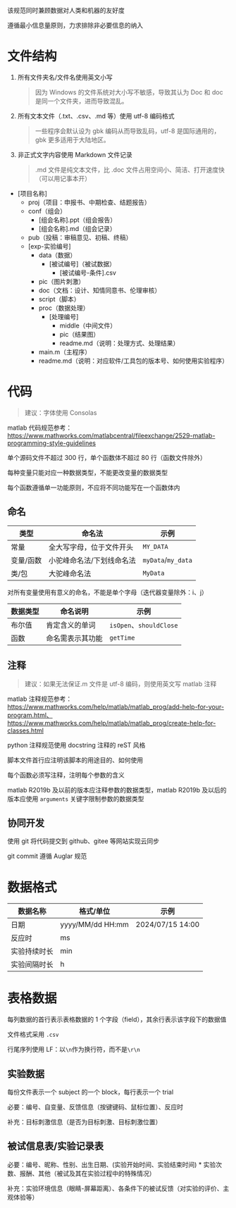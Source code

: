 该规范同时兼顾数据对人类和机器的友好度

遵循最小信息量原则，力求排除非必要信息的纳入

# 文件结构

1. 所有文件夹名/文件名使用英文小写
    > 因为 Windows 的文件系统对大小写不敏感，导致其认为 Doc 和 doc 是同一个文件夹，进而导致混乱。
2. 所有文本文件（.txt、.csv、.md 等）使用 utf-8 编码格式
    > 一些程序会默认设为 gbk 编码从而导致乱码，utf-8 是国际通用的，gbk 更多适用于大陆地区。
3. 非正式文字内容使用 Markdown 文件记录
    > .md 文件是纯文本文件，比 .doc 文件占用空间小、简洁、打开速度快（可以用记事本开）

-   [项目名称]
    -   proj（项目：申报书、中期检查、结题报告）
    -   conf（组会）
        -   [组会名称].ppt（组会报告）
        -   [组会名称].md（组会记录）
    -   pub（投稿：审稿意见、初稿、终稿）
    -   [exp-实验编号]
        -   data（数据）
            -   [被试编号]（被试数据）
                -   [被试编号-条件].csv
        -   pic（图片刺激）
        -   doc（文档：设计、知情同意书、伦理审核）
        -   script（脚本）
        -   proc（数据处理）
            -   [处理编号]
                -   middle（中间文件）
                -   pic（结果图）
                -   readme.md（说明：处理方式、处理结果）
        -   main.m（主程序）
        -   readme.md（说明：对应软件/工具包的版本号、如何使用实验程序）

# 代码

> 建议：字体使用 Consolas

matlab 代码规范参考：https://www.mathworks.com/matlabcentral/fileexchange/2529-matlab-programming-style-guidelines

单个源码文件不超过 300 行，单个函数体不超过 80 行（函数文件除外）

每种变量只能对应一种数据类型，不能更改变量的数据类型

每个函数遵循单一功能原则，不应将不同功能写在一个函数体内

## 命名

| 类型      | 命名法                    | 示例               |
| --------- | ------------------------- | ------------------ |
| 常量      | 全大写字母，位于文件开头  | `MY_DATA`          |
| 变量/函数 | 小驼峰命名法/下划线命名法 | `myData`/`my_data` |
| 类/包     | 大驼峰命名法              | `MyData`           |

对所有变量使用有意义的命名，不能是单个字母（迭代器变量除外：i、j）

| 数据类型 | 命名说明         | 示例                    |
| -------- | ---------------- | ----------------------- |
| 布尔值   | 肯定含义的单词   | `isOpen`、`shouldClose` |
| 函数     | 命名需表示其功能 | `getTime`               |

## 注释

> 建议：如果无法保证.m 文件是 utf-8 编码，则使用英文写 matlab 注释

matlab 注释规范参考：https://www.mathworks.com/help/matlab/matlab_prog/add-help-for-your-program.html、https://www.mathworks.com/help/matlab/matlab_prog/create-help-for-classes.html

python 注释规范使用 docstring 注释的 reST 风格

脚本文件首行应注明该脚本的用途目的、如何使用

每个函数必须写注释，注明每个参数的含义

matlab R2019b 及以前的版本应注释参数的数据类型，matlab R2019b 及以后的版本应使用 `arguments` 关键字限制参数的数据类型

## 协同开发

使用 git 将代码提交到 github、gitee 等网站实现云同步

git commit 遵循 Auglar 规范

# 数据格式

| 数据名称     | 格式/单位        | 示例             |
| ------------ | ---------------- | ---------------- |
| 日期         | yyyy/MM/dd HH:mm | 2024/07/15 14:00 |
| 反应时       | ms               |
| 实验持续时长 | min              |
| 实验间隔时长 | h                |

# 表格数据

每列数据的首行表示表格数据的 1 个字段（field），其余行表示该字段下的数据值

文件格式采用 `.csv`

行尾序列使用 LF：以`\n`作为换行符，而不是`\r\n`

## 实验数据

每份文件表示一个 subject 的一个 block，每行表示一个 trial

必要：编号、自变量、反馈信息（按键键码、鼠标位置）、反应时

补充：目标刺激信息（是否为目标刺激、目标刺激位置）

## 被试信息表/实验记录表

必要：编号、昵称、性别、出生日期、(实验开始时间、实验结束时间) \* 实验次数、报酬、其他（被试及其在实验过程中的特殊情况）

补充：实验环境信息（眼睛-屏幕距离）、各条件下的被试反馈（对实验的评价、主观体验等）
